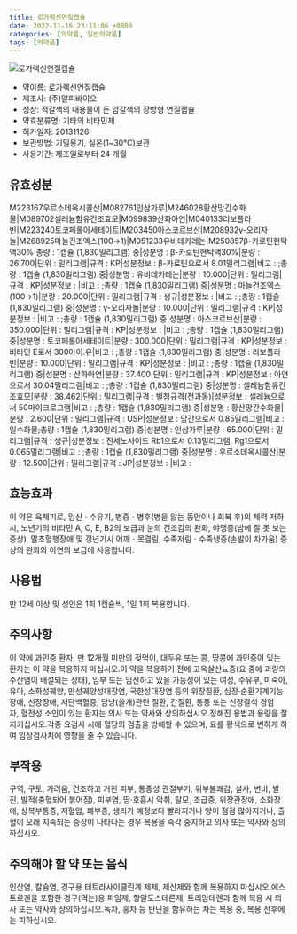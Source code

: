```yaml
---
title: 로가렉신연질캡슐
date: 2022-11-16 23:11:06 +0800
categories: [의약품, 일반의약품]
tags: [의약품]
---
```

![로가렉신연질캡슐](https://nedrug.mfds.go.kr/pbp/cmn/itemImageDownload/147426799381700096)

- 약이름: 로가렉신연질캡슐
- 제조사: (주)알피바이오
- 성상: 적갈색의 내용물이 든 암갈색의 장방형 연질캡슐
- 약효분류명: 기타의 비타민제
- 허가일자: 20131126
- 보관방법: 기밀용기, 실온(1~30°C)보관
- 사용기간: 제조일로부터 24 개월
## 유효성분
M223167우르소데옥시콜산|M082761인삼가루|M246028황산망간수화물|M089702셀레늄함유건조효모|M099839산화아연|M040133리보플라빈|M223240토코페롤아세테이트|M203450아스코르브산|M208932γ-오리자놀|M268925마늘건조엑스(100→1)|M051233유비데카레논|M250857β-카로틴현탁액30%
총량 : 1캡슐 (1,830밀리그램) 중|성분명 : β-카로틴현탁액30%|분량 : 26.700|단위 : 밀리그램|규격 : KP|성분정보 : β-카로틴으로서 8.01밀리그램|비고 : ;총량 : 1캡슐 (1,830밀리그램) 중|성분명 : 유비데카레논|분량 : 10.000|단위 : 밀리그램|규격 : KP|성분정보 : |비고 : ;총량 : 1캡슐 (1,830밀리그램) 중|성분명 : 마늘건조엑스(100→1)|분량 : 20.000|단위 : 밀리그램|규격 : 생규|성분정보 : |비고 : ;총량 : 1캡슐 (1,830밀리그램) 중|성분명 : γ-오리자놀|분량 : 10.000|단위 : 밀리그램|규격 : KP|성분정보 : |비고 : ;총량 : 1캡슐 (1,830밀리그램) 중|성분명 : 아스코르브산|분량 : 350.000|단위 : 밀리그램|규격 : KP|성분정보 : |비고 : ;총량 : 1캡슐 (1,830밀리그램) 중|성분명 : 토코페롤아세테이트|분량 : 300.000|단위 : 밀리그램|규격 : KP|성분정보 : 비타민 E로서 300아이.유|비고 : ;총량 : 1캡슐 (1,830밀리그램) 중|성분명 : 리보플라빈|분량 : 10.000|단위 : 밀리그램|규격 : KP|성분정보 : |비고 : ;총량 : 1캡슐 (1,830밀리그램) 중|성분명 : 산화아연|분량 : 37.400|단위 : 밀리그램|규격 : KP|성분정보 : 아연으로서 30.04밀리그램|비고 : ;총량 : 1캡슐 (1,830밀리그램) 중|성분명 : 셀레늄함유건조효모|분량 : 38.462|단위 : 밀리그램|규격 : 별첨규격(전과동)|성분정보 : 셀레늄으로서 50마이크로그램|비고 : ;총량 : 1캡슐 (1,830밀리그램) 중|성분명 : 황산망간수화물|분량 : 2.600|단위 : 밀리그램|규격 : USP|성분정보 : 망간으로서 0.85밀리그램|비고 : 일수화물;총량 : 1캡슐 (1,830밀리그램) 중|성분명 : 인삼가루|분량 : 65.000|단위 : 밀리그램|규격 : 생규|성분정보 : 진세노사이드 Rb1으로서 0.13밀리그램, Rg1으로서 0.065밀리그램|비고 : ;총량 : 1캡슐 (1,830밀리그램) 중|성분명 : 우르소데옥시콜산|분량 : 12.500|단위 : 밀리그램|규격 : JP|성분정보 : |비고 :
## 효능효과
이 약은 육체피로, 임신ㆍ수유기, 병중ㆍ병후(병을 앓는 동안이나 회복 후)의 체력 저하 시, 노년기의 비타민 A, C, E, B2의 보급과 눈의 건조감의 완화, 야맹증(밤에 잘 못 보는 증상), 말초혈행장애 및 갱년기시 어깨ㆍ목결림, 수족저림ㆍ수족냉증(손발이 차가움) 증상의 완화와 아연의 보급에 사용합니다.
## 사용법
만 12세 이상 및 성인은 1회 1캡슐씩, 1일 1회 복용합니다.
## 주의사항
이 약에 과민증 환자, 만 12개월 미만의 젖먹이, 대두유 또는 콩, 땅콩에 과민증이 있는 환자는 이 약을 복용하지 마십시오.이 약을 복용하기 전에 고옥살산뇨증(요 중에 과량의 수산염이 배설되는 상태), 임부 또는 임신하고 있을 가능성이 있는 여성, 수유부, 미숙아, 유아, 소화성궤양, 만성궤양성대장염, 국한성대장염 등의 위장질환, 심장·순환기계기능장애, 신장장애, 저단백혈증, 담낭(쓸개)관련 질환, 간질환, 통풍 또는 신장결석 경험자, 혈전성 소인이 있는 환자는 의사 또는 약사와 상의하십시오.정해진 용법과 용량을 잘 지키십시오.각종 요검사 시에 혈당의 검출을 방해할 수 있으며, 요를 황색으로 변하게 하여 임상검사치에 영향을 줄 수 있습니다.
## 부작용
구역, 구토, 가려움, 건조하고 거친 피부, 통증성 관절부기, 위부불쾌감, 설사, 변비, 발진, 발적(충혈되어 붉어짐), 피부염, 땀·호흡시 악취, 탈모, 조급증, 위장관장애, 소화장애, 상복부통증, 저혈압, 폐부종, 생리가 예정보다 빨라지거나 양이 점점 많아지거나, 출혈이 오래 지속되는 증상이 나타나는 경우 복용을 즉각 중지하고 의사 또는 약사와 상의하십시오.
## 주의해야 할 약 또는 음식
인산염, 칼슘염, 경구용 테트라사이클린계 제제, 제산제와 함께 복용하지 마십시오.에스트로겐을 포함한 경구(먹는)용 피임제, 항알도스테론제, 트리암테렌과 함께 복용 시 의사 또는 약사와 상의하십시오.녹차, 홍차 등 탄닌을 함유하는 차는 복용 중, 복용 전후에는 피하십시오.
